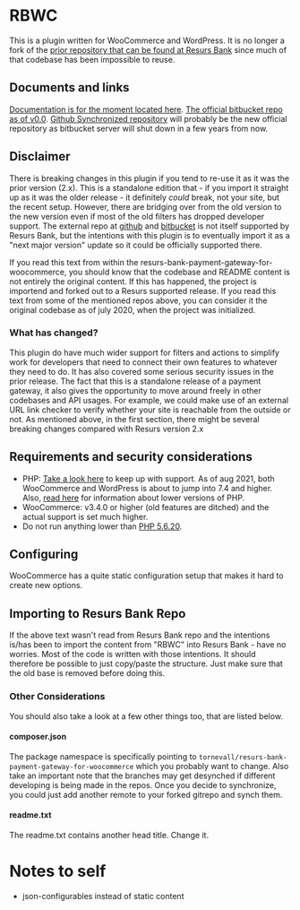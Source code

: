 # RBWC

This is a plugin written for WooCommerce and WordPress. It is no longer a fork of the [prior repository that can be found at Resurs Bank](https://bitbucket.org/resursbankplugins/resurs-bank-payment-gateway-for-woocommerce) since much of that codebase has been impossible to reuse.

## Documents and links

[Documentation is for the moment located here](https://docs.tornevall.net/display/TORNEVALL/RBWC+Payment+Gateway).
[The official bitbucket repo as of v0.0](https://bitbucket.tornevall.net/projects/WWW/repos/tornevall-networks-resurs-bank-payment-gateway-for-woocommerce).
[Github Synchronized repository](https://github.com/Tornevall/wpwc-resurs) will probably be the new official repository as bitbucket server will shut down in a few years from now.

## Disclaimer

There is breaking changes in this plugin if you tend to re-use it as it was the prior version (2.x).
This is a standalone edition that - if you import it straight up as it was the older release - it definitely *could* break, not your site, but the recent setup.
However, there are bridging over from the old version to the new version even if most of the old filters has dropped developer support.
The external repo at [github](https://github.com/Tornevall/wpwc-resurs) and [bitbucket](https://bitbucket.tornevall.net/projects/WWW/repos/tornevall-networks-resurs-bank-payment-gateway-for-woocommerce) is not itself supported by Resurs Bank, but the intentions with this plugin is to eventually import it as a "next major version" update so it could be officially supported there.

If you read this text from within the resurs-bank-payment-gateway-for-woocommerce, you should know that the codebase and README content is not entirely the original content. If this has happened, the project is importend and forked out to a Resurs supported release.
If you read this text from some of the mentioned repos above, you can consider it the original codebase as of july 2020, when the project was initialized.

### What has changed?

This plugin do have much wider support for filters and actions to simplify work for developers that need to connect their own features to whatever they need to do.
It has also covered some serious security issues in the prior release.
The fact that this is a standalone release of a payment gateway, it also gives the opportunity to move around freely in other codebases and API usages. For example, we could make use of an external URL link checker to verify whether your site is reachable from the outside or not.
As mentioned above, in the first section, there might be several breaking changes compared with Resurs version 2.x

## Requirements and security considerations

* PHP: [Take a look here](https://docs.woocommerce.com/document/server-requirements/) to keep up with support. As of aug 2021, both WooCommerce and WordPress is about to jump into 7.4 and higher. Also, [read here](https://wordpress.org/news/2019/04/minimum-php-version-update/) for information about lower versions of PHP.
* WooCommerce: v3.4.0 or higher (old features are ditched) and the actual support is set much higher.
* Do not run anything lower than [PHP 5.6.20]().

## Configuring

WooCommerce has a quite static configuration setup that makes it hard to create new options.

## Importing to Resurs Bank Repo

If the above text wasn't read from Resurs Bank repo and the intentions is/has been to import the content from "RBWC" into Resurs Bank - have no worries. Most of the code is written with those intentions. It should therefore be possible to just copy/paste the structure. Just make sure that the old base is removed before doing this.

### Other Considerations

You should also take a look at a few other things too, that are listed below.
 
#### composer.json
 
The package namespace is specifically pointing to  `tornevall/resurs-bank-payment-gateway-for-woocommerce` which you probably want to change. Also take an important note that the branches may get desynched if different developing is being made in the repos. Once you decide to synchronize, you could just add another remote to your forked gitrepo and synch them.

#### readme.txt

The readme.txt contains another head title. Change it.


# Notes to self

* json-configurables instead of static content
